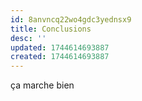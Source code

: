 ```yaml
---
id: 8anvncq22wo4gdc3yednsx9
title: Conclusions
desc: ''
updated: 1744614693887
created: 1744614693887
---
```

ça marche bien 